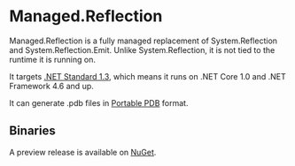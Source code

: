 # Managed.Reflection

Managed.Reflection is a fully managed replacement of System.Reflection and System.Reflection.Emit. Unlike System.Reflection, it is not tied to the runtime it is running on.

It targets [.NET Standard 1.3](https://docs.microsoft.com/dotnet/articles/standard/library), which means it runs on .NET Core 1.0 and .NET Framework 4.6 and up.

It can generate .pdb files in [Portable PDB](https://github.com/dotnet/roslyn/blob/portable-pdb/docs/specs/PortablePdb-Metadata.md) format.

## Binaries
A preview release is available on [NuGet](https://www.nuget.org/packages/Managed.Reflection/).

